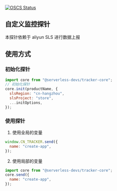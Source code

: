 
[![OSCS Status](https://www.oscs1024.com/platform/badge/heimanba/tracker-core.svg?size=small)](https://www.oscs1024.com/project/heimanba/tracker-core?ref=badge_small)

## 自定义监控探针

本探针依赖于 aliyun SLS 进行数据上报

## 使用方式

### 初始化探针

```javascript
import core from "@serverless-devs/tracker-core";
// 初始化探针
core.init(productName, {
  slsRegion: "cn-hangzhou",
  slsProject: "store",
  ...initOptions,
});
```

### 使用探针
1. 使用全局的变量
```javascript
window.CN_TRACKER.send({
  name: "create-app",
});
```
2. 使用局部的变量
```javascript
import core from "@serverless-devs/tracker-core";
core.send({
  name: "create-app",
});
```
